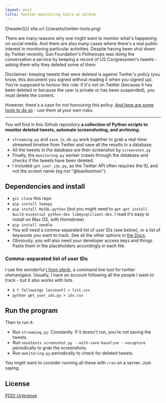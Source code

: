 ```yaml
---
layout: post
title: Twitter monitoring tools on Github
---
```


![header]({{ site.url }}/assets/twitter-tools.png)

There are many reasons why one might want to monitor what's happening on social media. And there are also many cases where there's a real public interest in monitoring particular activities. Despite having been shut down by Twitter recently, Sun Foundation's Politwoops was doing the conversation a service by keeping a record of US Congressmen's tweets - asking them why they deleted some of them. 

Disclaimer: keeping tweets that were deleted is against Twitter's policy (you know, this document you signed without reading it when you signed up). You're supposed to honour this rule: if it's not on Twitter (because it has been deleted or because the user is private or has been suspended), you must delete the content.

However, there's a case for not honouring this policy. [And here are some tools to do so](https://github.com/basilesimon/twitter-tools) - use them at your own risks. 

---

You will find in this Github repository **a collection of Python scripts to monitor deleted tweets, automate screenshoting, and archiving.**

* `streaming.py` and `save_to_db.py` work together to grab a real-time streamed timeline from Twitter and save all the results in a database.
* All the tweets in the database are then screenshot by `screenshot.py`
* Finally, the `monitoring.py` worker crawls through the database and checks if the tweets have been deleted.
* I included `get_user_ids.py`, as the Twitter API often requires the ID, and not the screen name (eg not "@basilesimon").

## Dependencies and install
* `git clone` this repo
* `pip install tweepy`
* `pip install MySQL-python` (but you might need to  `apt-get install build-essential python-dev libmysqlclient-dev`. I read it's easy to install on Max OS, with Homebrew)
* `pip install needle`
* You will need a comma-separated list of user IDs (see below), or a list of keywords you want to track. See all the other options in [the Docs](https://dev.twitter.com/streaming/reference/post/statuses/filter).
* Obviously, you will also need your developer access keys and things. Paste them in the placeholders accordingly in each file.

### Comma-separated list of user IDs
I use the wonderful [t from sferik](https://github.com/sferik/t), a command line tool for twitter shenanigans.
Usually, I have an account following all the people I want to track - but it also works with lists.

* `$ t followings [account] > list.csv`
* `python get_user_ids.py > ids.csv`

## Run the program
Then to run it:

* Run `streaming.py`. Constantly. If it doesn't run, you're not saving the tweets.
* Run `nosetests screenshot.py --with-save-baseline --nocapture` periodically to grab the screenshots.
* Run `monitoring.py` periodically to check for deleted tweets.

You might want to consider running all these with `cron` on a server. Just saying.

## License
[PDD/ Unlicense](http://choosealicense.com/licenses/unlicense/)

